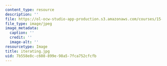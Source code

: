 ```yaml
---
content_type: resource
description: ''
file: https://ol-ocw-studio-app-production.s3.amazonaws.com/courses/15-960-new-executive-thinking-social-impact-technology-projects-fall-2017-spring-2018/7b558e8cc608899e98a57fca752cfcfb_iterating.jpg
file_type: image/jpeg
image_metadata:
  caption: ''
  credit: ''
  image-alt: ''
resourcetype: Image
title: iterating.jpg
uid: 7b558e8c-c608-899e-98a5-7fca752cfcfb
---
```

